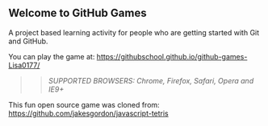 ## Welcome to GitHub Games

A project based learning activity for people who are getting started with Git and GitHub.

You can play the game at: https://githubschool.github.io/github-games-Lisa0177/

>> _*SUPPORTED BROWSERS*: Chrome, Firefox, Safari, Opera and IE9+_

This fun open source game was cloned from: https://github.com/jakesgordon/javascript-tetris
